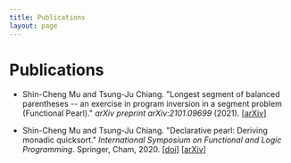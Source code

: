 ```yaml
---
title: Publications
layout: page
---
```


# Publications

- Shin-Cheng Mu and Tsung-Ju Chiang.
  "Longest segment of balanced parentheses -- an exercise in program inversion in a segment problem (Functional Pearl)."
  _arXiv preprint arXiv:2101.09699_ (2021).
  \[[arXiv](https://arxiv.org/abs/2101.09699)\]

- Shin-Cheng Mu and Tsung-Ju Chiang.
  "Declarative pearl: Deriving monadic quicksort."
  _International Symposium on Functional and Logic Programming_. Springer, Cham, 2020.
  \[[doi](https://doi.org/10.1007/978-3-030-59025-3_8)\]
  \[[arXiv](https://arxiv.org/abs/2101.11421)\]
